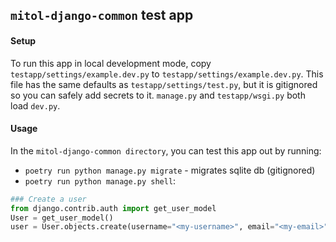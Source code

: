 `mitol-django-common` test app
---

#### Setup

To run this app in local development mode, copy `testapp/settings/example.dev.py` to  `testapp/settings/example.dev.py`. This file has the same defaults as `testapp/settings/test.py`, but it is gitignored so you can safely add secrets to it. `manage.py` and `testapp/wsgi.py` both load `dev.py`.

#### Usage

In the `mitol-django-common directory`, you can test this app out by running:

- `poetry run python manage.py migrate` - migrates sqlite db (gitignored)
- `poetry run python manage.py shell`:

```python
### Create a user
from django.contrib.auth import get_user_model
User = get_user_model()
user = User.objects.create(username="<my-username>", email="<my-email>")
```
